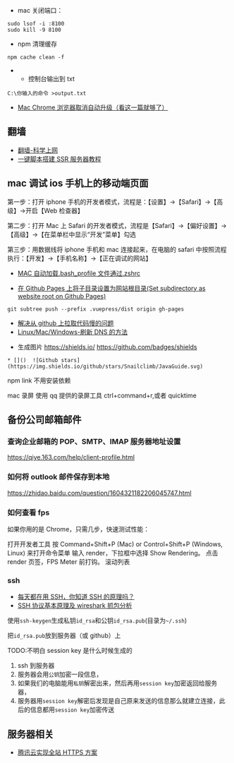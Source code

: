 - mac 关闭端口：

```
sudo lsof -i :8100
sudo kill -9 8100
```

- npm 清理缓存

```
npm cache clean -f
```

- - 控制台输出到 txt

```
C:\你输入的命令 >output.txt
```

- [Mac Chrome 浏览器取消自动升级（看这一篇就够了）](https://blog.csdn.net/chenyufeng1991/article/details/78568919)

## 翻墙

- [翻墙-科学上网 ](https://github.com/bannedbook/fanqiang)
- [一键脚本搭建 SSR 服务器教程 ](https://github.com/xiaoming2028/FreeNetwork/wiki)

## mac 调试 ios 手机上的移动端页面

第一步：打开 iphone 手机的开发者模式，流程是：【设置】->【Safari】->【高级】->开启【Web 检查器】

第二步：打开 Mac 上 Safari 的开发者模式，流程是【Safari】->【偏好设置】->【高级】->【在菜单栏中显示“开发”菜单】勾选

第三步：用数据线将 iphone 手机和 mac 连接起来，在电脑的 safari 中按照流程执行：【开发】->【手机名称】->【正在调试的网站】

- [MAC 自动加载.bash_profile 文件通过.zshrc](https://blog.csdn.net/YaphetZhao/article/details/88027831)

- [在 Github Pages 上将子目录设置为网站根目录(Set subdirectory as website root on Github Pages)](http://www.it1352.com/798173.html)

```
git subtree push --prefix .vuepress/dist origin gh-pages
```

- [解决从 github 上拉取代码慢的问题](https://blog.csdn.net/yyou33459/article/details/84947819)
- [Linux/Mac/Windows-刷新 DNS 的方法](https://baijiahao.baidu.com/s?id=1616353495084098905&wfr=spider&for=pc)

* 生成图片 https://shields.io/ https://github.com/badges/shields

```
* []()  ![Github stars](https://img.shields.io/github/stars/Snailclimb/JavaGuide.svg)
```

npm link 不用安装依赖

mac 录屏 使用 qq 提供的录屏工具 ctrl+command+r,或者 quicktime

## 备份公司邮箱邮件

### 查询企业邮箱的 POP、SMTP、IMAP 服务器地址设置

https://qiye.163.com/help/client-profile.html

### 如何将 outlook 邮件保存到本地

https://zhidao.baidu.com/question/1604321182206045747.html

### 如何查看 fps

如果你用的是 Chrome，只需几步，快速测试性能：

打开开发者工具
按 Command+Shift+P (Mac) or Control+Shift+P (Windows, Linux) 来打开命令菜单
输入 render，下拉框中选择 Show Rendering。
点击 render 页签，FPS Meter 前打钩。
滚动列表

### ssh

- [每天都在用 SSH，你知道 SSH 的原理吗？](https://juejin.im/post/5e4e30dfe51d4527107c8835)
- [SSH 协议基本原理及 wireshark 抓包分析](https://juejin.im/post/5baaf517e51d453df0442dce)

使用`ssh-keygen`生成私钥`id_rsa`和公钥`id_rsa.pub`(目录为`~/.ssh`)

把`id_rsa.pub`放到服务器（或 github）上

TODO:不明白 session key 是什么时候生成的

1. ssh 到服务器
2. 服务器会用`公钥`加密一段信息，
3. 如果我们的电脑能用`私钥`解密出来，然后再用`session key`加密返回给服务器，
4. 服务器用`session key`解密后发现是自己原来发送的信息那么就建立连接，此后的信息都用`session key`加密传送

## 服务器相关

- [腾讯云实现全站 HTTPS 方案](https://cloud.tencent.com/document/product/400/6813)
